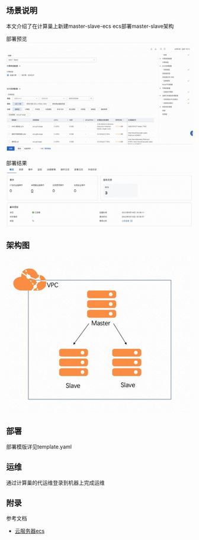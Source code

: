 ## 场景说明
本文介绍了在计算巢上新建master-slave-ecs ecs部署master-slave架构

部署预览
![deploy.jpg](deploy.jpg)

部署结果
![result.jqg](result.jpg)

## 架构图
![architecture.jpg](architecture.jpg)

## 部署
部署模版详见template.yaml

## 运维
通过计算巢的代运维登录到机器上完成运维

## 附录
参考文档
* [云服务器ecs](https://ros.console.aliyun.com/resourceType/ALIYUN::ECS::InstanceGroup)
